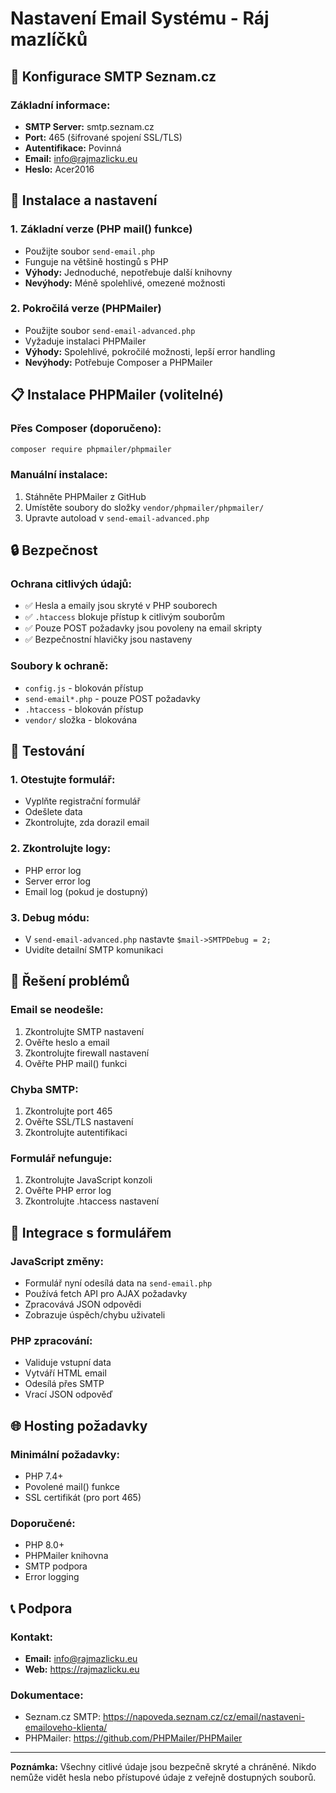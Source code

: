 # Nastavení Email Systému - Ráj mazlíčků

## 📧 Konfigurace SMTP Seznam.cz

### **Základní informace:**
- **SMTP Server:** smtp.seznam.cz
- **Port:** 465 (šifrované spojení SSL/TLS)
- **Autentifikace:** Povinná
- **Email:** info@rajmazlicku.eu
- **Heslo:** Acer2016

## 🚀 Instalace a nastavení

### **1. Základní verze (PHP mail() funkce)**
- Použijte soubor `send-email.php`
- Funguje na většině hostingů s PHP
- **Výhody:** Jednoduché, nepotřebuje další knihovny
- **Nevýhody:** Méně spolehlivé, omezené možnosti

### **2. Pokročilá verze (PHPMailer)**
- Použijte soubor `send-email-advanced.php`
- Vyžaduje instalaci PHPMailer
- **Výhody:** Spolehlivé, pokročilé možnosti, lepší error handling
- **Nevýhody:** Potřebuje Composer a PHPMailer

## 📋 Instalace PHPMailer (volitelné)

### **Přes Composer (doporučeno):**
```bash
composer require phpmailer/phpmailer
```

### **Manuální instalace:**
1. Stáhněte PHPMailer z GitHub
2. Umístěte soubory do složky `vendor/phpmailer/phpmailer/`
3. Upravte autoload v `send-email-advanced.php`

## 🔒 Bezpečnost

### **Ochrana citlivých údajů:**
- ✅ Hesla a emaily jsou skryté v PHP souborech
- ✅ `.htaccess` blokuje přístup k citlivým souborům
- ✅ Pouze POST požadavky jsou povoleny na email skripty
- ✅ Bezpečnostní hlavičky jsou nastaveny

### **Soubory k ochraně:**
- `config.js` - blokován přístup
- `send-email*.php` - pouze POST požadavky
- `.htaccess` - blokován přístup
- `vendor/` složka - blokována

## 🧪 Testování

### **1. Otestujte formulář:**
- Vyplňte registrační formulář
- Odešlete data
- Zkontrolujte, zda dorazil email

### **2. Zkontrolujte logy:**
- PHP error log
- Server error log
- Email log (pokud je dostupný)

### **3. Debug módu:**
- V `send-email-advanced.php` nastavte `$mail->SMTPDebug = 2;`
- Uvidíte detailní SMTP komunikaci

## 🐛 Řešení problémů

### **Email se neodešle:**
1. Zkontrolujte SMTP nastavení
2. Ověřte heslo a email
3. Zkontrolujte firewall nastavení
4. Ověřte PHP mail() funkci

### **Chyba SMTP:**
1. Zkontrolujte port 465
2. Ověřte SSL/TLS nastavení
3. Zkontrolujte autentifikaci

### **Formulář nefunguje:**
1. Zkontrolujte JavaScript konzoli
2. Ověřte PHP error log
3. Zkontrolujte .htaccess nastavení

## 📱 Integrace s formulářem

### **JavaScript změny:**
- Formulář nyní odesílá data na `send-email.php`
- Používá fetch API pro AJAX požadavky
- Zpracovává JSON odpovědi
- Zobrazuje úspěch/chybu uživateli

### **PHP zpracování:**
- Validuje vstupní data
- Vytváří HTML email
- Odesílá přes SMTP
- Vrací JSON odpověď

## 🌐 Hosting požadavky

### **Minimální požadavky:**
- PHP 7.4+
- Povolené mail() funkce
- SSL certifikát (pro port 465)

### **Doporučené:**
- PHP 8.0+
- PHPMailer knihovna
- SMTP podpora
- Error logging

## 📞 Podpora

### **Kontakt:**
- **Email:** info@rajmazlicku.eu
- **Web:** https://rajmazlicku.eu

### **Dokumentace:**
- Seznam.cz SMTP: https://napoveda.seznam.cz/cz/email/nastaveni-emailoveho-klienta/
- PHPMailer: https://github.com/PHPMailer/PHPMailer

---

**Poznámka:** Všechny citlivé údaje jsou bezpečně skryté a chráněné. Nikdo nemůže vidět hesla nebo přístupové údaje z veřejně dostupných souborů.
